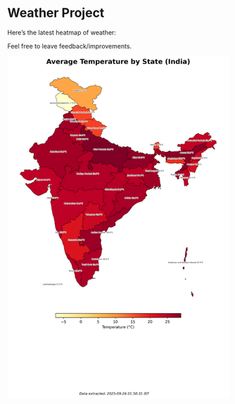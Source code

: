 # Weather Project

Here’s the latest heatmap of weather:

Feel free to leave feedback/improvements.

![India Heatmap](docs/assets/india_heatmap.png?v=D5A411)
